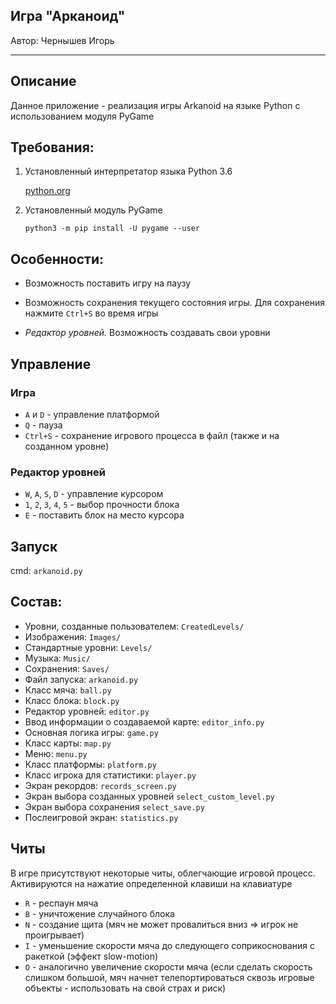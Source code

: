Игра "Арканоид"
-----
Автор: Чернышев Игорь

-----
Описание
-----
Данное приложение - реализация игры Arkanoid на языке Python c использованием модуля PyGame

Требования:
-----
  1. Установленный интерпретатор языка Python 3.6

     [python.org](http://python.org)

  2. Установленный модуль PyGame

     ```python3 -m pip install -U pygame --user```
     
Особенности:
-----

* Возможность поставить игру на паузу

* Возможность сохранения текущего состояния игры. Для сохранения нажмите ```Ctrl+S``` во время игры

* _Редактор уровней._ Возможность создавать свои уровни

Управление
-----

### Игра

* ```A``` и ```D``` - управление платформой
* ```Q``` - пауза
* ```Ctrl+S``` - сохранение игрового процесса в файл (также и на созданном уровне)

### Редактор уровней

* ```W```, ```A```, ```S```, ```D``` - управление курсором
* ```1```, ```2```, ```3```, ```4```, ```5``` - выбор прочности блока
* ```E``` - поставить блок на место курсора


Запуск
----- 

cmd: ```arkanoid.py```
     
Состав:
-----

* Уровни, созданные пользователем: ```CreatedLevels/```
* Изображения: ```Images/```
* Стандартные уровни: ```Levels/```
* Музыка: ```Music/```
* Сохранения: ```Saves/```
* Файл запуска: ```arkanoid.py```
* Класс мяча: ```ball.py```
* Класс блока: ```block.py```
* Редактор уровней: ```editor.py```
* Ввод информации о создаваемой карте: ```editor_info.py```
* Основная логика игры: ```game.py```
* Класс карты: ```map.py```
* Меню: ```menu.py```
* Класс платформы: ```platform.py```
* Класс игрока для статистики: ```player.py```
* Экран рекордов: ```records_screen.py```
* Экран выбора созданных уровней ```select_custom_level.py```
* Экран выбора сохранения ```select_save.py```
* Послеигровой экран: ```statistics.py```

Читы
-----
В игре присутствуют некоторые читы, облегчающие игровой процесс.
Активируются на нажатие определенной клавиши на клавиатуре

* ```R``` - респаун мяча
* ```B``` - уничтожение случайного блока
* ```N``` - создание щита (мяч не может провалиться вниз => игрок не проигрывает)
* ```I``` - уменьшение скорости мяча до следующего соприкоснования с ракеткой (эффект slow-motion)
* ```O``` - аналогично увеличение скорости мяча (если сделать скорость слишком большой, мяч начнет телепортироваться сквозь игровые объекты - использовать на свой страх и риск)
